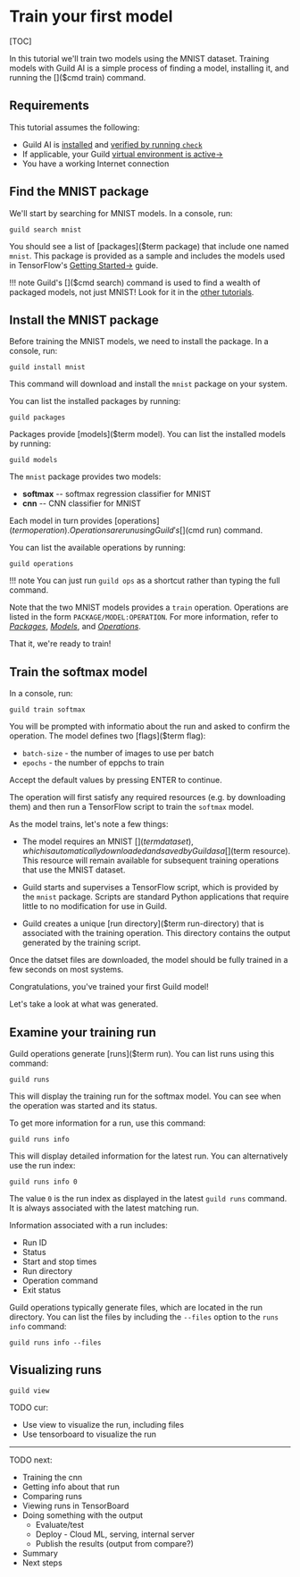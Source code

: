 # Train your first model

[TOC]

In this tutorial we'll train two models using the MNIST
dataset. Training models with Guild AI is a simple process of finding
a model, installing it, and running the []($cmd train) command.

## Requirements

This tutorial assumes the following:

- Guild AI is [installed](/install) and [verified by running
  `check`](/install#verify-your-installation)
- If applicable, your Guild [virtual environment is
  active->]($virtualenv-activate)
- You have a working Internet connection

## Find the MNIST package

We'll start by searching for MNIST models. In a console, run:

``` shell
guild search mnist
```

You should see a list of [packages]($term package) that include one
named `mnist`. This package is provided as a sample and includes the
models used in TensorFlow's [Getting
Started->](https://www.tensorflow.org/get_started/) guide.

!!! note
    Guild's []($cmd search) command is used to find a wealth of packaged
    models, not just MNIST! Look for it in the [other
    tutorials](/docs/tutorials).

## Install the MNIST package

Before training the MNIST models, we need to install the package. In a
console, run:

``` shell
guild install mnist
```

This command will download and install the `mnist` package on your
system.

You can list the installed packages by running:

``` shell
guild packages
```

Packages provide [models]($term model). You can list the installed models by running:

``` shell
guild models
```

The `mnist` package provides two models:

- **softmax** -- softmax regression classifier for MNIST
- **cnn** -- CNN classifier for MNIST

Each model in turn provides [operations]($term operation). Operations
are run using Guild's []($cmd run) command.

You can list the available operations by running:

``` shell
guild operations
```

!!! note
    You can just run `guild ops` as a shortcut rather than typing
    the full command.

Note that the two MNIST models provides a `train`
operation. Operations are listed in the form
`PACKAGE/MODEL:OPERATION`. For more information, refer to
[*Packages*](/docs/packages/), [*Models*](/docs/models/), and
[*Operations*](/docs/operations/).

That it, we're ready to train!

## Train the softmax model

In a console, run:

``` shell
guild train softmax
```

You will be prompted with informatio about the run and asked to
confirm the operation. The model defines two [flags]($term flag):

- `batch-size` - the number of images to use per batch
- `epochs` - the number of eppchs to train

Accept the default values by pressing ENTER to continue.

The operation will first satisfy any required resources (e.g. by
downloading them) and then run a TensorFlow script to train the
`softmax` model.

As the model trains, let's note a few things:

- The model requires an MNIST []($term dataset), which is automatically
  downloaded and saved by Guild as a []($term resource). This resource
  will remain available for subsequent training operations that use
  the MNIST dataset.

- Guild starts and supervises a TensorFlow script, which is provided
  by the `mnist` package. Scripts are standard Python applications
  that require little to no modification for use in Guild.

- Guild creates a unique [run directory]($term run-directory) that is
  associated with the training operation. This directory contains the
  output generated by the training script.

Once the datset files are downloaded, the model should be fully
trained in a few seconds on most systems.

Congratulations, you've trained your first Guild model!

Let's take a look at what was generated.

## Examine your training run

Guild operations generate [runs]($term run). You can list runs using
this command:

``` shell
guild runs
```

This will display the training run for the softmax model. You can see
when the operation was started and its status.

To get more information for a run, use this command:

``` shell
guild runs info
```

This will display detailed information for the latest run. You can
alternatively use the run index:

``` shell
guild runs info 0
```

The value `0` is the run index as displayed in the latest `guild runs`
command. It is always associated with the latest matching run.

Information associated with a run includes:

- Run ID
- Status
- Start and stop times
- Run directory
- Operation command
- Exit status

Guild operations typically generate files, which are located in the
run directory. You can list the files by including the `--files`
option to the `runs info` command:

``` shell
guild runs info --files
```

## Visualizing runs

``` shell
guild view
```

TODO cur:

- Use view to visualize the run, including files
- Use tensorboard to visualize the run

---

TODO next:

- Training the cnn
- Getting info about that run
- Comparing runs
- Viewing runs in TensorBoard
- Doing something with the output
  - Evaluate/test
  - Deploy - Cloud ML, serving, internal server
  - Publish the results (output from compare?)
- Summary
- Next steps
